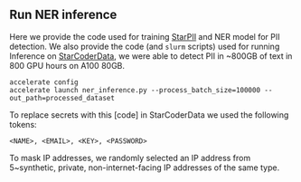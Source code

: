 ## Run NER inference
Here we provide the code used for training [StarPII](https://huggingface.co/bigcode/starpii) and NER model for PII detection.  We also provide the code (and `slurm` scripts) used for running Inference on [StarCoderData](https://huggingface.co/datasets/bigcode/starcoderdata), we were able to detect PII in ~800GB of text in 800 GPU hours on A100 80GB.
```
accelerate config
accelerate launch ner_inference.py --process_batch_size=100000 --out_path=processed_dataset
```
To replace secrets with this [code] in StarCoderData we used the following tokens:
```
<NAME>, <EMAIL>, <KEY>, <PASSWORD>
```
To mask IP addresses, we randomly selected an IP address from 5~synthetic, private, non-internet-facing IP addresses of the same type.
